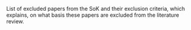 List of excluded papers from the SoK and their exclusion criteria, which explains, on what basis these papers are excluded from the literature review.
